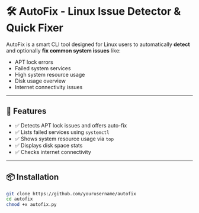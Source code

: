 # 🛠 AutoFix - Linux Issue Detector & Quick Fixer

AutoFix is a smart CLI tool designed for Linux users to automatically **detect** and optionally **fix common system issues** like:

- APT lock errors
- Failed system services
- High system resource usage
- Disk usage overview
- Internet connectivity issues

---

## 🔧 Features

- ✅ Detects APT lock issues and offers auto-fix
- ✅ Lists failed services using `systemctl`
- ✅ Shows system resource usage via `top`
- ✅ Displays disk space stats
- ✅ Checks internet connectivity

---

## 📦 Installation

```bash
git clone https://github.com/yourusername/autofix
cd autofix
chmod +x autofix.py
